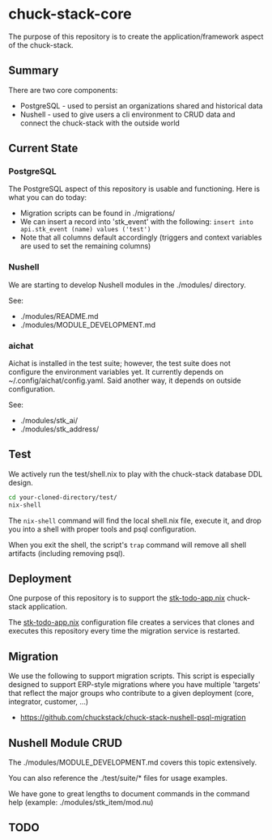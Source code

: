 # chuck-stack-core 

The purpose of this repository is to create the application/framework aspect of the chuck-stack.

## Summary

There are two core components:

- PostgreSQL - used to persist an organizations shared and historical data
- Nushell - used to give users a cli environment to CRUD data and connect the chuck-stack with the outside world

## Current State

### PostgreSQL

The PostgreSQL aspect of this repository is usable and functioning. Here is what you can do today:

- Migration scripts can be found in ./migrations/
- We can insert a record into 'stk_event' with the following: `insert into api.stk_event (name) values ('test')`
- Note that all columns default accordingly (triggers and context variables are used to set the remaining columns)

### Nushell

We are starting to develop Nushell modules in the ./modules/ directory.

See:

- ./modules/README.md
- ./modules/MODULE_DEVELOPMENT.md

### aichat

Aichat is installed in the test suite; however, the test suite does not configure the environment variables yet. It currently depends on ~/.config/aichat/config.yaml. Said another way, it depends on outside configuration.

See:

- ./modules/stk_ai/
- ./modules/stk_address/

## Test

We actively run the test/shell.nix to play with the chuck-stack database DDL design. 

```bash
cd your-cloned-directory/test/
nix-shell
```

The `nix-shell` command will find the local shell.nix file, execute it, and drop you into a shell with proper tools and psql configuration.

When you exit the shell, the script's `trap` command will remove all shell artifacts (including removing psql).

## Deployment

One purpose of this repository is to support the [stk-todo-app.nix](https://github.com/chuckstack/chuck-stack-nix/blob/main/nixos/stk-todo-app.nix) chuck-stack application. 

The [stk-todo-app.nix](https://github.com/chuckstack/chuck-stack-nix/blob/main/nixos/stk-todo-app.nix) configuration file creates a services that clones and executes this repository every time the migration service is restarted.

## Migration

We use the following to support migration scripts. This script is especially designed to support ERP-style migrations where you have multiple 'targets' that reflect the major groups who contribute to a given deployment (core, integrator, customer, ...)

- https://github.com/chuckstack/chuck-stack-nushell-psql-migration

## Nushell Module CRUD

The ./modules/MODULE_DEVELOPMENT.md covers this topic extensively.

You can also reference the ./test/suite/* files for usage examples.

We have gone to great lengths to document commands in the command help (example: ./modules/stk_item/mod.nu)

## TODO

